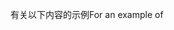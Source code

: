 <span data-ttu-id="7275a-101">有关以下内容的示例</span><span class="sxs-lookup"><span data-stu-id="7275a-101">For an example of</span></span>